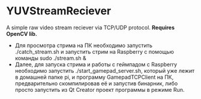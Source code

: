 # YUVStreamReciever
A simple raw video stream reciever via TCP/UDP protocol.
**Requires OpenCV lib.**

- Для просмотра стрима на ПК необходимо запустить ./catch_stream.sh и запустить стрим на Raspberry c помощью команды sudo ./stream.sh &
- Далее, для запуска стрима и работы с геймпадом с Raspberry необходимо запустить ./start_gamepad_server.sh, который уже лежит в домашней папке pi, и программу GamepadTCPClient на ПК, предварительно скомпилировав её и запустив бинарник, либо просто запустить из Qt Creator проект программы в режиме Run.

